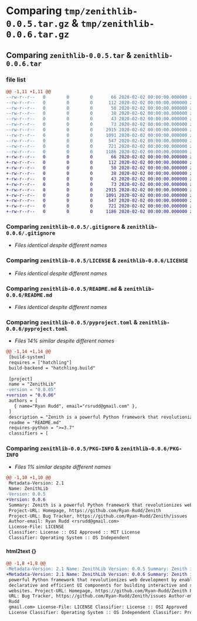# Comparing `tmp/zenithlib-0.0.5.tar.gz` & `tmp/zenithlib-0.0.6.tar.gz`

## Comparing `zenithlib-0.0.5.tar` & `zenithlib-0.0.6.tar`

### file list

```diff
@@ -1,11 +1,11 @@
--rw-r--r--   0        0        0       66 2020-02-02 00:00:00.000000 zenithlib-0.0.5/.gitattributes
--rw-r--r--   0        0        0      112 2020-02-02 00:00:00.000000 zenithlib-0.0.5/Zenith/Web.py
--rw-r--r--   0        0        0       50 2020-02-02 00:00:00.000000 zenithlib-0.0.5/Zenith/__init__.py
--rw-r--r--   0        0        0       38 2020-02-02 00:00:00.000000 zenithlib-0.0.5/Zenith/src/tests.py
--rw-r--r--   0        0        0       43 2020-02-02 00:00:00.000000 zenithlib-0.0.5/examples/check_vers.py
--rw-r--r--   0        0        0       73 2020-02-02 00:00:00.000000 zenithlib-0.0.5/scripts/bupload.sh
--rw-r--r--   0        0        0     2915 2020-02-02 00:00:00.000000 zenithlib-0.0.5/.gitignore
--rw-r--r--   0        0        0     1091 2020-02-02 00:00:00.000000 zenithlib-0.0.5/LICENSE
--rw-r--r--   0        0        0      547 2020-02-02 00:00:00.000000 zenithlib-0.0.5/README.md
--rw-r--r--   0        0        0      721 2020-02-02 00:00:00.000000 zenithlib-0.0.5/pyproject.toml
--rw-r--r--   0        0        0     1186 2020-02-02 00:00:00.000000 zenithlib-0.0.5/PKG-INFO
+-rw-r--r--   0        0        0       66 2020-02-02 00:00:00.000000 zenithlib-0.0.6/.gitattributes
+-rw-r--r--   0        0        0      112 2020-02-02 00:00:00.000000 zenithlib-0.0.6/Zenith/Web.py
+-rw-r--r--   0        0        0       50 2020-02-02 00:00:00.000000 zenithlib-0.0.6/Zenith/__init__.py
+-rw-r--r--   0        0        0       38 2020-02-02 00:00:00.000000 zenithlib-0.0.6/Zenith/src/tests.py
+-rw-r--r--   0        0        0       43 2020-02-02 00:00:00.000000 zenithlib-0.0.6/examples/check_vers.py
+-rw-r--r--   0        0        0       73 2020-02-02 00:00:00.000000 zenithlib-0.0.6/scripts/bupload.sh
+-rw-r--r--   0        0        0     2915 2020-02-02 00:00:00.000000 zenithlib-0.0.6/.gitignore
+-rw-r--r--   0        0        0     1091 2020-02-02 00:00:00.000000 zenithlib-0.0.6/LICENSE
+-rw-r--r--   0        0        0      547 2020-02-02 00:00:00.000000 zenithlib-0.0.6/README.md
+-rw-r--r--   0        0        0      721 2020-02-02 00:00:00.000000 zenithlib-0.0.6/pyproject.toml
+-rw-r--r--   0        0        0     1186 2020-02-02 00:00:00.000000 zenithlib-0.0.6/PKG-INFO
```

### Comparing `zenithlib-0.0.5/.gitignore` & `zenithlib-0.0.6/.gitignore`

 * *Files identical despite different names*

### Comparing `zenithlib-0.0.5/LICENSE` & `zenithlib-0.0.6/LICENSE`

 * *Files identical despite different names*

### Comparing `zenithlib-0.0.5/README.md` & `zenithlib-0.0.6/README.md`

 * *Files identical despite different names*

### Comparing `zenithlib-0.0.5/pyproject.toml` & `zenithlib-0.0.6/pyproject.toml`

 * *Files 14% similar despite different names*

```diff
@@ -1,14 +1,14 @@
 [build-system]
 requires = ["hatchling"]
 build-backend = "hatchling.build"
 
 [project]
 name = "ZenithLib"
-version = "0.0.05"
+version = "0.0.06"
 authors = [
   { name="Ryan Rudd", email="rsrudd@gmail.com" },
 ]
 description = "Zenith is a powerful Python framework that revolutionizes web development by enabling declarative and efficient UI components for building interactive and scalable websites."
 readme = "README.md"
 requires-python = ">=3.7"
 classifiers = [
```

### Comparing `zenithlib-0.0.5/PKG-INFO` & `zenithlib-0.0.6/PKG-INFO`

 * *Files 1% similar despite different names*

```diff
@@ -1,10 +1,10 @@
 Metadata-Version: 2.1
 Name: ZenithLib
-Version: 0.0.5
+Version: 0.0.6
 Summary: Zenith is a powerful Python framework that revolutionizes web development by enabling declarative and efficient UI components for building interactive and scalable websites.
 Project-URL: Homepage, https://github.com/Ryan-Rudd/Zenith
 Project-URL: Bug Tracker, https://github.com/Ryan-Rudd/Zenith/issues
 Author-email: Ryan Rudd <rsrudd@gmail.com>
 License-File: LICENSE
 Classifier: License :: OSI Approved :: MIT License
 Classifier: Operating System :: OS Independent
```

#### html2text {}

```diff
@@ -1,8 +1,8 @@
-Metadata-Version: 2.1 Name: ZenithLib Version: 0.0.5 Summary: Zenith is a
+Metadata-Version: 2.1 Name: ZenithLib Version: 0.0.6 Summary: Zenith is a
 powerful Python framework that revolutionizes web development by enabling
 declarative and efficient UI components for building interactive and scalable
 websites. Project-URL: Homepage, https://github.com/Ryan-Rudd/Zenith Project-
 URL: Bug Tracker, https://github.com/Ryan-Rudd/Zenith/issues Author-email: Ryan
 Rudd
 gmail.com> License-File: LICENSE Classifier: License :: OSI Approved :: MIT
 License Classifier: Operating System :: OS Independent Classifier: Programming
```

